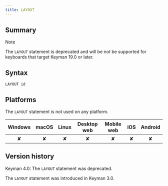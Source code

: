 ```yaml
---
title: LAYOUT
---
```


## Summary

> [!NOTE]
> The `LAYOUT` statement is deprecated and will be not be supported for
> keyboards that target Keyman 19.0 or later.

## Syntax

```
LAYOUT id
```

## Platforms

The `LAYOUT` statement is not used on any platform.

| Windows | macOS | Linux | Desktop web | Mobile web | iOS | Android |
|:-------:|:-----:|:-----:|:-----------:|:----------:|:---:|:-------:|
| ✘       | ✘     | ✘     | ✘           | ✘          | ✘   | ✘       |

## Version history

Keyman 4.0: The `LAYOUT` statement was deprecated.

The `LAYOUT` statement was introduced in Keyman 3.0.
